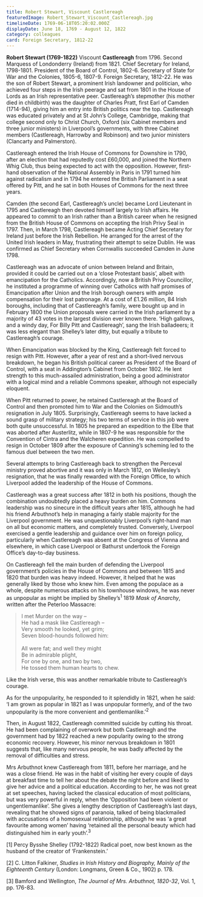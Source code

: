 ```yaml
---
title: Robert Stewart, Viscount Castlereagh
featuredImage: Robert_Stewart_Viscount_Castlereagh.jpg
timelineDate: 1769-06-18T05:20:02.000Z
displayDate: June 18, 1769 - August 12, 1822
category: colleagues
card: Foreign Secretary, 1812-22
---
```


**Robert Stewart (1769-1822)** Viscount **Castlereagh** from 1796. Second Marquess of Londonderry (Ireland) from 1821. Chief Secretary for Ireland, 1798-1801. President of the Board of Control, 1802-6. Secretary of State for War and the Colonies, 1805-6, 1807-9. Foreign Secretary, 1812-22. He was the son of Robert Stewart, a prominent Irish landowner and politician, who achieved four steps in the Irish peerage and sat from 1801 in the House of Lords as an Irish representative peer. Castlereagh’s stepmother (his mother died in childbirth) was the daughter of Charles Pratt, first Earl of Camden (1714-94), giving him an entry into British politics near the top. Castlereagh was educated privately and at St John’s College, Cambridge, making that college second only to Christ Church, Oxford (six Cabinet members and three junior ministers) in Liverpool’s governments, with three Cabinet members (Castlereagh, Harrowby and Robinson) and two junior ministers (Clancarty and Palmerston).

Castlereagh entered the Irish House of Commons for Downshire in 1790, after an election that had reputedly cost £60,000, and joined the Northern Whig Club, thus being expected to act with the opposition. However, first-hand observation of the National Assembly in Paris in 1791 turned him against radicalism and in 1794 he entered the British Parliament in a seat offered by Pitt, and he sat in both Houses of Commons for the next three years.

Camden (the second Earl, Castlereagh’s uncle) became Lord Lieutenant in 1795 and Castlereagh then devoted himself largely to Irish affairs. He appeared to commit to an Irish rather than a British career when he resigned from the British House of Commons on accepting the Irish Privy Seal in 1797. Then, in March 1798, Castlereagh became Acting Chief Secretary for Ireland just before the Irish Rebellion. He arranged for the arrest of the United Irish leaders in May, frustrating their attempt to seize Dublin. He was confirmed as Chief Secretary when Cornwallis succeeded Camden in June 1798.

Castlereagh was an advocate of union between Ireland and Britain, provided it could be carried out on a ‘close Protestant basis’, albeit with emancipation for the Catholics. Accordingly, now a British Privy Councillor, he instituted a programme of winning over Catholics with half promises of Emancipation after Union and the Irish borough owners with ample compensation for their lost patronage. At a cost of £1.26 million, 84 Irish boroughs, including that of Castlereagh’s family, were bought up and in February 1800 the Union proposals were carried in the Irish parliament by a majority of 43 votes in the largest division ever known there. ‘High gallows, and a windy day, For Billy Pitt and Castlereagh’, sang the Irish balladeers; it was less elegant than Shelley’s later ditty, but equally a tribute to Castlereagh’s courage.

When Emancipation was blocked by the King, Castlereagh felt forced to resign with Pitt. However, after a year of rest and a short-lived nervous breakdown, he began his British political career as President of the Board of Control, with a seat in Addington’s Cabinet from October 1802. He lent strength to this much-assailed administration, being a good administrator with a logical mind and a reliable Commons speaker, although not especially eloquent.

When Pitt returned to power, he retained Castlereagh at the Board of Control and then promoted him to War and the Colonies on Sidmouth’s resignation in July 1805. Surprisingly, Castlereagh seems to have lacked a sound grasp of military strategy; his two terms of service in this job were both quite unsuccessful. In 1805 he prepared an expedition to the Elbe that was aborted after Austerlitz, while in 1807-9 he was responsible for the Convention of Cintra and the Walcheren expedition. He was compelled to resign in October 1809 after the exposure of Canning’s scheming led to the famous duel between the two men.

Several attempts to bring Castlereagh back to strengthen the Perceval ministry proved abortive and it was only in March 1812, on Wellesley’s resignation, that he was finally rewarded with the Foreign Office, to which Liverpool added the leadership of the House of Commons.

Castlereagh was a great success after 1812 in both his positions, though the combination undoubtedly placed a heavy burden on him. Commons leadership was no sinecure in the difficult years after 1815, although he had his friend Arbuthnot’s help in managing a fairly stable majority for the Liverpool government. He was unquestionably Liverpool’s right-hand man on all but economic matters, and completely trusted. Conversely, Liverpool exercised a gentle leadership and guidance over him on foreign policy, particularly when Castlereagh was absent at the Congress of Vienna and elsewhere, in which case Liverpool or Bathurst undertook the Foreign Office’s day-to-day business.

On Castlereagh fell the main burden of defending the Liverpool government’s policies in the House of Commons and between 1815 and 1820 that burden was heavy indeed. However, it helped that he was generally liked by those who knew him. Even among the populace as a whole, despite numerous attacks on his townhouse windows, he was never as unpopular as might be implied by Shelley’s<sup>1</sup> 1819 _Mask of Anarchy_, written after the Peterloo Massacre:

> I met Murder on the way –<br>He had a mask like Castlereagh –<br>Very smooth he looked, yet grim;<br>Seven blood-hounds followed him:<br><br>All were fat; and well they might<br>Be in admirable plight,<br>For one by one, and two by two,<br>He tossed them human hearts to chew.<br>

Like the Irish verse, this was another remarkable tribute to Castlereagh’s courage.

As for the unpopularity, he responded to it splendidly in 1821, when he said: ‘I am grown as popular in 1821 as I was unpopular formerly, and of the two unpopularity is the more convenient and gentlemanlike.’<sup>2</sup>

Then, in August 1822, Castlereagh committed suicide by cutting his throat. He had been complaining of overwork but both Castlereagh and the government had by 1822 reached a new popularity owing to the strong economic recovery. However, his minor nervous breakdown in 1801 suggests that, like many nervous people, he was badly affected by the removal of difficulties and stress.

Mrs Arbuthnot knew Castlereagh from 1811, before her marriage, and he was a close friend. He was in the habit of visiting her every couple of days at breakfast time to tell her about the debate the night before and liked to give her advice and a political education. According to her, he was not great at set speeches, having lacked the classical education of most politicians, but was very powerful in reply, when the ‘Opposition had been violent or ungentlemanlike’. She gives a lengthy description of Castlereagh’s last days, revealing that he showed signs of paranoia, talked of being blackmailed with accusations of a homosexual relationship, although he was ‘a great favourite among women’ having ‘retained all the personal beauty which had distinguished him in early youth’.<sup>3</sup>

\[1] Percy Bysshe Shelley (1792-1822) Radical poet, now best known as the husband of the creator of ‘Frankenstein.’

\[2] C. Litton Falkiner, _Studies in Irish History and Biography, Mainly of the Eighteenth Century_ (London: Longmans, Green & Co., 1902) p. 178.

\[3] Bamford and Wellington, _The Journal of Mrs. Arbuthnot, 1820-32_, Vol. 1, pp. 176-83.
